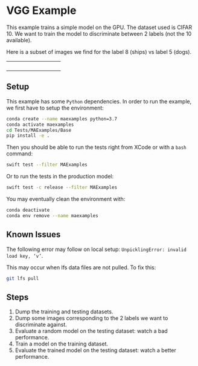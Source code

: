 # VGG Example

This example trains a simple model on the GPU. 
The dataset used is CIFAR 10. 
We want to train the model to discriminate between 2 labels 
(not the 10 available).

Here is a subset of images we find for the label 8 (ships) vs label 5 (dogs).

<table align="center" cellspacing="0" cellpadding="0" style="border-collapse: collapse; border: none;">
    <tr>
        <td><img src="../../Tests/MAExamples/Base/data/out/CIFAR8_0.png" alt=""></td>
        <td><img src="../../Tests/MAExamples/Base/data/out/CIFAR8_1.png" alt=""></td>
        <td><img src="../../Tests/MAExamples/Base/data/out/CIFAR8_2.png" alt=""></td>
        <td><img src="../../Tests/MAExamples/Base/data/out/CIFAR8_3.png" alt=""></td>
        <td> </td>
        <td><img src="../../Tests/MAExamples/Base/data/out/CIFAR5_0.png" alt=""></td>
        <td><img src="../../Tests/MAExamples/Base/data/out/CIFAR5_1.png" alt=""></td>
        <td><img src="../../Tests/MAExamples/Base/data/out/CIFAR5_2.png" alt=""></td>
        <td><img src="../../Tests/MAExamples/Base/data/out/CIFAR5_3.png" alt=""></td>
    </tr>
    <tr>
        <td><img src="../../Tests/MAExamples/Base/data/out/CIFAR8_4.png" alt=""></td>
        <td><img src="../../Tests/MAExamples/Base/data/out/CIFAR8_5.png" alt=""></td>
        <td><img src="../../Tests/MAExamples/Base/data/out/CIFAR8_6.png" alt=""></td>
        <td><img src="../../Tests/MAExamples/Base/data/out/CIFAR8_7.png" alt=""></td>
        <td> </td>
        <td><img src="../../Tests/MAExamples/Base/data/out/CIFAR5_4.png" alt=""></td>
        <td><img src="../../Tests/MAExamples/Base/data/out/CIFAR5_5.png" alt=""></td>
        <td><img src="../../Tests/MAExamples/Base/data/out/CIFAR5_6.png" alt=""></td>
        <td><img src="../../Tests/MAExamples/Base/data/out/CIFAR5_7.png" alt=""></td>
    </tr>
    <tr>
        <td><img src="../../Tests/MAExamples/Base/data/out/CIFAR8_8.png" alt=""></td>
        <td><img src="../../Tests/MAExamples/Base/data/out/CIFAR8_9.png" alt=""></td>
        <td><img src="../../Tests/MAExamples/Base/data/out/CIFAR8_10.png" alt=""></td>
        <td><img src="../../Tests/MAExamples/Base/data/out/CIFAR8_11.png" alt=""></td>
        <td> </td>
        <td><img src="../../Tests/MAExamples/Base/data/out/CIFAR5_8.png" alt=""></td>
        <td><img src="../../Tests/MAExamples/Base/data/out/CIFAR5_9.png" alt=""></td>
        <td><img src="../../Tests/MAExamples/Base/data/out/CIFAR5_10.png" alt=""></td>
        <td><img src="../../Tests/MAExamples/Base/data/out/CIFAR5_11.png" alt=""></td>
    </tr>
    <tr>
        <td><img src="../../Tests/MAExamples/Base/data/out/CIFAR8_12.png" alt=""></td>
        <td><img src="../../Tests/MAExamples/Base/data/out/CIFAR8_13.png" alt=""></td>
        <td><img src="../../Tests/MAExamples/Base/data/out/CIFAR8_14.png" alt=""></td>
        <td><img src="../../Tests/MAExamples/Base/data/out/CIFAR8_15.png" alt=""></td>
        <td> </td>
        <td><img src="../../Tests/MAExamples/Base/data/out/CIFAR5_12.png" alt=""></td>
        <td><img src="../../Tests/MAExamples/Base/data/out/CIFAR5_13.png" alt=""></td>
        <td><img src="../../Tests/MAExamples/Base/data/out/CIFAR5_14.png" alt=""></td>
        <td><img src="../../Tests/MAExamples/Base/data/out/CIFAR5_15.png" alt=""></td>
    </tr>
</table>

## Setup

This example has some `Python` dependencies. In order to run 
the example, we first have to setup the environment: 

```bash
conda create --name maexamples python=3.7
conda activate maexamples
cd Tests/MAExamples/Base
pip install -e .
```

Then you should be able to run the tests right from XCode or 
with a `bash` command:

```bash
swift test --filter MAExamples
```

Or to run the tests in the production model: 

```bash
swift test -c release --filter MAExamples
```

You may eventually clean the environment with:

```bash     
conda deactivate
conda env remove --name maexamples
```

## Known Issues

The following error may follow on local setup: 
`UnpicklingError: invalid load key, ‘v’`.

This may occur when lfs data files are not pulled. 
To fix this: 

```bash     
git lfs pull
```

## Steps

1. Dump the training and testing datasets.
1. Dump some images corresponding to the 2 labels 
   we want to discriminate against.
1. Evaluate a random model on the testing dataset: watch a bad performance.  
1. Train a model on the training dataset.
1. Evaluate the trained model on the testing dataset: 
   watch a better performance.
